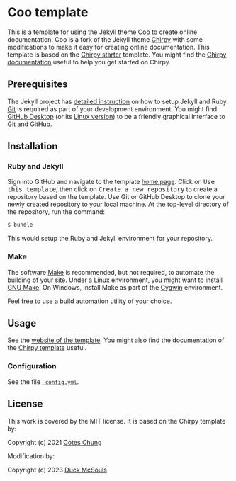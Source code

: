 # Coo template

This is a template for using the Jekyll theme [Coo][coo] to create online
documentation.  Coo is a fork of the Jekyll theme [Chirpy][chirpy] with some
modifications to make it easy for creating online documentation.  This template
is based on the [Chirpy starter][chirpyStarter] template.  You might find the
[Chirpy documentation][chirpyDoc] useful to help you get started on Chirpy.

## Prerequisites

The Jekyll project has [detailed instruction][jekyllInstall] on how to setup
Jekyll and Ruby.  [Git][git] is required as part of your development
environment.  You might find [GitHub Desktop][githubDesktop] (or its
[Linux version][githubDesktopLinux]) to be a friendly graphical interface to Git
and GitHub.

## Installation

### Ruby and Jekyll

Sign into GitHub and navigate to the template [home page][tekyll].  Click on
<kbd>Use this template</kbd>, then click on <kbd>Create a new repository</kbd>
to create a repository based on the template.  Use Git or GitHub Desktop to
clone your newly created repository to your local machine.  At the top-level
directory of the repository, run the command:

```sh
$ bundle
```

This would setup the Ruby and Jekyll environment for your repository.

### Make

The software [Make][make] is recommended, but not required, to automate the
building of your site.  Under a Linux environment, you might want to install
[GNU Make][gnuMake].  On Windows, install Make as part of the [Cygwin][cygwin]
environment.

Feel free to use a build automation utility of your choice.

## Usage

See the [website of the template][tekyllSite].  You might also find the
documentation of the [Chirpy template][chirpyDoc] useful.

### Configuration

See the file [`_config.yml`][config].

## License

This work is covered by the MIT license.  It is based on the Chirpy template by:

Copyright (c) 2021 [Cotes Chung][CotesChung]

Modification by:

Copyright (c) 2023 [Duck McSouls][quack]

[chirpy]: https://github.com/cotes2020/jekyll-theme-chirpy
[chirpyDoc]: https://chirpy.cotes.page
[chirpyStarter]: https://github.com/cotes2020/chirpy-starter
[config]: ./_config.yml
[coo]: https://github.com/quacksouls/jekyll-theme-coo
[CotesChung]: https://github.com/cotes2020
[cygwin]: https://cygwin.com
[git]: https://git-scm.com
[githubDesktop]: https://desktop.github.com
[githubDesktopLinux]: https://github.com/shiftkey/desktop
[gnuMake]: https://www.gnu.org/software/make/
[jekyllInstall]: https://jekyllrb.com/docs/installation/
[make]: https://en.wikipedia.org/wiki/Make_(software)
[quack]: https://github.com/quacksouls
[tekyll]: https://github.com/quacksouls/tekyll
[tekyllSite]: https://quacksouls.github.io/tekyll/
